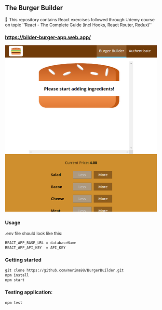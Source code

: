 ## The Burger Builder

📝 This repository contains React exercises followed through Udemy course on topic ''React - The Complete Guide (incl Hooks, React Router, Redux)''

### https://bilder-burger-app.web.app/

![Screenshot](docs/images/screenshot.PNG)

### Usage

.env file should look like this:

    REACT_APP_BASE_URL = databaseName
    REACT_APP_API_KEY  = API_KEY

### Getting started

    git clone https://github.com/merima98/BurgerBuilder.git
    npm install
    npm start

### Testing application:

    npm test
